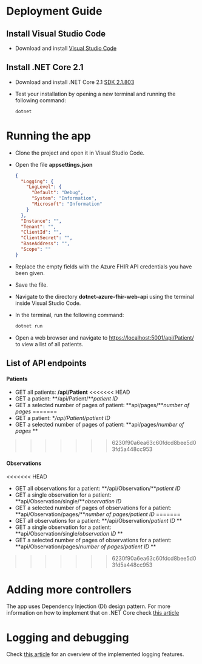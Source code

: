 # Deployment Guide

## Install Visual Studio Code

- Download and install [Visual Studio Code](https://code.visualstudio.com/)

## Install .NET Core 2.1

- Download and install .NET Core 2.1 [SDK 2.1.803](https://dotnet.microsoft.com/download/dotnet-core/2.1)
- Test your installation by opening a new terminal and running the following command:

    ```bash
    dotnet
    ```

# Running the app

- Clone the project and open it in Visual Studio Code.
- Open the file **appsettings.json**


    ```json
    {
      "Logging": {
        "LogLevel": {
          "Default": "Debug",
          "System": "Information",
          "Microsoft": "Information"
        }
      },
      "Instance": "",
      "Tenant": "",
      "ClientId": "",
      "ClientSecret": "",
      "BaseAddress": "",
      "Scope": ""
    }
    ```
- Replace the empty fields with the Azure FHIR API credentials you have been given.
- Save the file.
- Navigate to the directory **dotnet-azure-fhir-web-api** using the terminal inside Visual Studio Code.
- In the terminal, run the following command:

    ```bash
    dotnet run
    ```
- Open a web browser and navigate to [https://localhost:5001/api/Patient/](https://localhost:5001/api/Patient/) to view a list of all patients.


## List of API endpoints

#### Patients

- GET all patients: **/api/Patient**
<<<<<<< HEAD
- GET a patient: **/api/Patient/***patient ID*
- GET a selected number of pages of patient: **api/pages/***number of pages*
=======
- GET a patient: **/api/Patient/*patient ID**
- GET a selected number of pages of patient: **api/pages/*number of pages* **
>>>>>>> 6230f90a6ea63c60fdcd8bee5d03fd5a448cc953


#### Observations

<<<<<<< HEAD
- GET all observations for a patient: **/api/Observation/***patient ID*
- GET a single observation for a patient: **api/Observation/single/***observation ID*
- GET a selected number of pages of observations for a patient: **api/Observation/pages/***number of pages/patient ID*
=======
- GET all observations for a patient: **/api/Observation/*patient ID* **
- GET a single observation for a patient: **api/Observation/single/*observation ID* **
- GET a selected number of pages of observations for a patient: **api/Observation/pages/*number of pages/patient ID* **
>>>>>>> 6230f90a6ea63c60fdcd8bee5d03fd5a448cc953


# Adding more controllers

The app uses Dependency Injection (DI) design pattern. For more information on how to implement that on .NET Core check [this article](https://docs.microsoft.com/en-us/aspnet/core/fundamentals/dependency-injection?view=aspnetcore-2.1)


# Logging and debugging

Check [this article](https://code-maze.com/net-core-web-development-part3/) for an overview of the implemented logging features.
